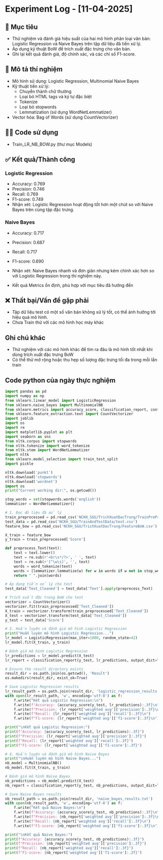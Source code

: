 # Experiment Log - [11-04-2025]

## 🎯 Mục tiêu
- Thử nghiệm và đánh giá hiệu suất của hai mô hình phân loại văn bản: Logistic Regression và Naive Bayes trên tập dữ liệu đã tiền xử lý.
- Áp dụng kỹ thuật BoW để trích xuất đặc trưng cho văn bản.
- Ghi lại kết quả đánh giá, độ chính xác, và các chỉ số F1-score.

## 🧾 Mô tả thí nghiệm
- Mô hình sử dụng: Logistic Regression, Multinomial Naive Bayes
- Kỹ thuật tiền xử lý:
  - Chuyển thành chữ thường
  - Loại bỏ HTML tags và ký tự đặc biệt
  - Tokenize
  - Loại bỏ stopwords
  - Lemmatization (sử dụng WordNetLemmatizer)
- Vector hóa: Bag of Words (sử dụng CountVectorizer)

## 🧑‍💻 Code sử dụng
- Train_LR_NB_BOW.py (thư mục Models)

## ✅ Kết quả/Thành công
### Logistic Regression
- Accuracy: 0.769
- Precision: 0.746
- Recall: 0.769
- F1-score: 0.749
- Nhận xét: Logistic Regression hoạt động tốt hơn một chút so với Naive Bayes trên cùng tập đặc trưng.

### Naive Bayes
- Accuracy: 0.717
- Precision: 0.687
- Recall: 0.717
- F1-score: 0.690
- Nhận xét: Naive Bayes nhanh và đơn giản nhưng kém chính xác hơn so với Logistic Regression trong thí nghiệm này.

- Kết quả Metrics ổn định, phù hợp với mục tiêu đã hướng đến

## ❌ Thất bại/Vấn đề gặp phải
- Tập dữ liệu test có một số văn bản không xử lý tốt, có thể ảnh hưởng tới hiệu quả mô hình.
- Chưa Train thử với các mô hình học máy khác


## Ghi chú khác
- Thử nghiệm với các mô hình khác để tìm ra đâu là mô hình tốt nhất khi dùng trích xuất đặc trưng BoW
- Có thể thử mở rộng hoặc thu hẹp số lượng đặc trưng tối đa trong mỗi lần train

## Code python của ngày thực nghiệm
```python
import pandas as pd
import numpy as np
from sklearn.linear_model import LogisticRegression
from sklearn.naive_bayes import MultinomialNB
from sklearn.metrics import accuracy_score, classification_report, confusion_matrix
from sklearn.feature_extraction.text import CountVectorizer
import joblib
import os
import re
import matplotlib.pyplot as plt
import seaborn as sns
from nltk.corpus import stopwords
from nltk.tokenize import word_tokenize
from nltk.stem import WordNetLemmatizer
import nltk
from sklearn.model_selection import train_test_split
import pickle

nltk.download('punkt')
nltk.download('stopwords')
nltk.download('wordnet')
import os
print("Current working dir:", os.getcwd())

stop_words = set(stopwords.words('english'))
lemmatizer = WordNetLemmatizer()

# 1. Đọc dữ liệu đã xử lý
train_preprocessed = pd.read_csv('NCKH_SGU/TrichXuatDacTrung/TrainPreProcess.csv')
test_data = pd.read_csv('NCKH_SGU/TrainAndTestData/test.csv')
feature_bow = pd.read_csv('NCKH_SGU/TrichXuatDacTrung/FeatureBoW.csv')

X_train = feature_bow  
y_train = train_preprocessed['Score'] 

def preprocess_Text(text):
    text = text.lower()
    text = re.sub(r'<br\s*/?>', ' ', text)
    text = re.sub(r'[^\w\s]', '', text)
    words = word_tokenize(text)
    words = [lemmatizer.lemmatize(w) for w in words if w not in stop_words]
    return " ".join(words)

# Áp dụng tiền xử lý cho test
test_data['Text_Cleaned'] = test_data['Text'].apply(preprocess_Text)

# Trích xuất đặc trưng BoW cho test
vectorizer = CountVectorizer()
vectorizer.fit(train_preprocessed['Text_Cleaned'])
X_train = vectorizer.transform(train_preprocessed['Text_Cleaned'])
X_test = vectorizer.transform(test_data['Text_Cleaned'])
y_test = test_data['Score']

# 3. Huấn luyện và đánh giá mô hình Logistic Regression
print("Huấn luyện mô hình Logistic Regression...")
lr_model = LogisticRegression(max_iter=1000, random_state=42)
lr_model.fit(X_train, y_train)

# Đánh giá mô hình Logistic Regression
lr_predictions = lr_model.predict(X_test)
lr_report = classification_report(y_test, lr_predictions, output_dict=True)

# Ensure the result directory exists
result_dir = os.path.join(os.getcwd(), 'Result')
os.makedirs(result_dir, exist_ok=True)

# Save Logistic Regression results
lr_result_path = os.path.join(result_dir, 'logistic_regression_results.txt')
with open(lr_result_path, 'w', encoding='utf-8') as f:
    f.write("Kết quả Logistic Regression:\n")
    f.write(f"Accuracy: {accuracy_score(y_test, lr_predictions):.3f}\n")
    f.write(f"Precision: {lr_report['weighted avg']['precision']:.3f}\n")
    f.write(f"Recall: {lr_report['weighted avg']['recall']:.3f}\n")
    f.write(f"F1-score: {lr_report['weighted avg']['f1-score']:.3f}\n")

print("\nKết quả Logistic Regression:")
print(f"Accuracy: {accuracy_score(y_test, lr_predictions):.3f}")
print(f"Precision: {lr_report['weighted avg']['precision']:.3f}")
print(f"Recall: {lr_report['weighted avg']['recall']:.3f}")
print(f"F1-score: {lr_report['weighted avg']['f1-score']:.3f}")

# 4. Huấn luyện và đánh giá mô hình Naive Bayes
print("\nHuấn luyện mô hình Naive Bayes...")
nb_model = MultinomialNB()
nb_model.fit(X_train, y_train)

# Đánh giá mô hình Naive Bayes
nb_predictions = nb_model.predict(X_test)
nb_report = classification_report(y_test, nb_predictions, output_dict=True)

# Save Naive Bayes results
nb_result_path = os.path.join(result_dir, 'naive_bayes_results.txt')
with open(nb_result_path, 'w', encoding='utf-8') as f:
    f.write("Kết quả Naive Bayes:\n")
    f.write(f"Accuracy: {accuracy_score(y_test, nb_predictions):.3f}\n")
    f.write(f"Precision: {nb_report['weighted avg']['precision']:.3f}\n")
    f.write(f"Recall: {nb_report['weighted avg']['recall']:.3f}\n")
    f.write(f"F1-score: {nb_report['weighted avg']['f1-score']:.3f}\n")

print("\nKết quả Naive Bayes:")
print(f"Accuracy: {accuracy_score(y_test, nb_predictions):.3f}")
print(f"Precision: {nb_report['weighted avg']['precision']:.3f}")
print(f"Recall: {nb_report['weighted avg']['recall']:.3f}")
print(f"F1-score: {nb_report['weighted avg']['f1-score']:.3f}")
```
